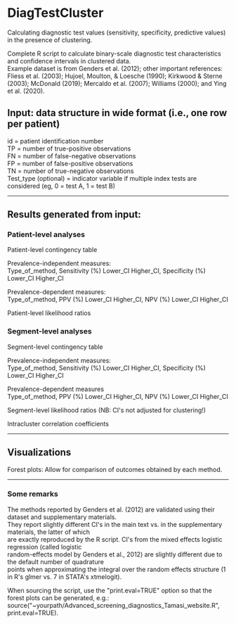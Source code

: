 # DiagTestCluster
Calculating diagnostic test values (sensitivity, specificity, predictive values) in the presence of clustering.  

Complete R script to calculate binary-scale diagnostic test characteristics and confidence intervals in clustered data.  
Example dataset is from Genders et al. (2012); other important references: Fliess et al. (2003); Hujoel, Moulton, & Loesche (1990); 
Kirkwood & Sterne (2003); McDonald (2019); Mercaldo et al. (2007); Williams (2000); and Ying et al. (2020).

## Input: data structure in wide format (i.e., one row per patient)  
id = patient identification number  
TP = number of true-positive observations  
FN = number of false-negative observations  
FP = number of false-positive observations  
TN = number of true-negative observations  
Test_type (optional) = indicator variable if multiple index tests are considered (eg, 0 = test A, 1 = test B)  

____________________________							

## Results generated from input:
### Patient-level analyses							
							
Patient-level contingency table							

Prevalence-independent measures:   	  						
	Type_of_method,	Sensitivity (%)	Lower_CI	Higher_CI,	Specificity (%)	Lower_CI	Higher_CI
												
Prevalence-dependent measures:   	  						
	Type_of_method,	PPV (%)	Lower_CI	Higher_CI,	NPV (%)	Lower_CI	Higher_CI
							
Patient-level likelihood ratios							
							
### Segment-level analyses							
							
Segment-level contingency table							
							
Prevalence-independent measures:	     						
	Type_of_method,	Sensitivity (%)	Lower_CI	Higher_CI,	Specificity (%)	Lower_CI	Higher_CI

Prevalence-dependent measures	     						
	Type_of_method,	PPV (%)	Lower_CI	Higher_CI,	NPV (%)	Lower_CI	Higher_CI
							
Segment-level likelihood ratios (NB: CI's not adjusted for clustering!)							

Intracluster correlation coefficients	

____________________________

## Visualizations
Forest plots: Allow for comparison of outcomes obtained by each method. 
____________________________						

### Some remarks 

The methods reported by Genders et al. (2012) are validated using their dataset and supplementary materials.  
They report slightly different CI's in the main text vs. in the supplementary materials, the latter of which   
are exactly reproduced by the R script. CI's from the mixed effects logistic regression (called logistic   
random-effects model by Genders et al., 2012) are slightly different due to the default number of quadrature  
points when approximating the integral over the random effects structure (1 in R's glmer vs. 7 in STATA's xtmelogit).

When sourcing the script, use the "print.eval=TRUE" option so that the forest plots can be generated, e.g.: source("~yourpath/Advanced_screening_diagnostics_Tamasi_website.R", print.eval=TRUE).

  

